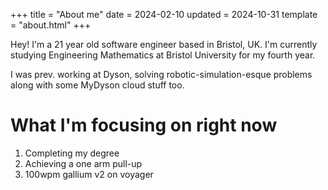 +++
title = "About me"
date = 2024-02-10
updated = 2024-10-31
template = "about.html"
+++

Hey! I'm a 21 year old software engineer based in Bristol, UK. I'm currently studying Engineering Mathematics at Bristol University for my fourth year.

I was prev. working at Dyson, solving robotic-simulation-esque problems along with some MyDyson cloud stuff too.

# What I'm focusing on right now
1. Completing my degree
2. Achieving a one arm pull-up
3. 100wpm gallium v2 on voyager